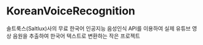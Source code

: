 # KoreanVoiceRecognition
솔트룩스(Saltlux)사의 무료 한국어 인공지능 음성인식 API를 이용하여 실제 유튜브 영상 음원을 추출하여 한국어 텍스트로 변환하는 작은 프로젝트
